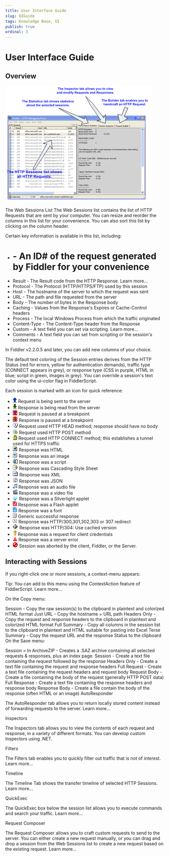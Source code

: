 ```yaml
---
title: User Interface Guide
slug: UIGuide
tags: Knowledge Base, UI
publish: true
ordinal: 3
---
```


User Interface Guide
====================

Overview
--------

![UI Overview][1]

The Web Sessions List
The Web Sessions list contains the list of HTTP Requests that are sent by your computer.  You can resize and reorder the columns in this list for your convenience.  You can also sort this list by clicking on the column header.

Certain key information is available in this list, including:

+ # - An ID# of the request generated by Fiddler for your convenience
+ Result - The Result code from the HTTP Response.  Learn more...
+ Protocol - The Protocol (HTTP/HTTPS/FTP) used by this session
+ Host - The hostname of the server to which the request was sent
+ URL - The path and file requested from the server
+ Body - The number of bytes in the Response body
+ Caching - Values from the Response's Expires or Cache-Control headers
+ Process - The local Windows Process from which the traffic originated
+ Content-Type - The Content-Type header from the Response
+ Custom - A text field you can set via scripting.  Learn more...
+ Comments - A text field you can set from scripting or the session's context menu

In Fiddler v2.2.0.5 and later, you can add new columns of your choice.

The default text coloring of the Session entries derives from the HTTP Status (red for errors, yellow for authentication demands), traffic type (CONNECT appears in grey), or response type (CSS in purple, HTML in blue; script in green, images in grey).  You can override a session's text color using the ui-color flag in FiddlerScript.

Each session is marked with an icon for quick reference:

+ ![Request Being Sent][2] 	Request is being sent to the server
+ ![Response Being Read][3] Response is being read from the server
+ ![Request Paused][4] Request is paused at a breakpoint
+ ![Response Paused][5] Response is paused at a breakpoint
+ ![Request Used HEAD][6] Request used HTTP HEAD method; response should have no body
+ ![Request Used POST][7] Request used HTTP POST method
+ ![Request Used CONNECT][8] Request used HTTP CONNECT method; this establishes a tunnel used for HTTPS traffic
+ ![HTML][9] Response was HTML
+ ![Image][10] Response was an image
+ ![Script][11] Response was a script
+ ![CSS][12] Response was Cascading Style Sheet
+ ![XML][13] Response was XML
+ ![JSON][14] Response was JSON
+ ![Audio][15] Response was an audio file
+ ![Video][16] Response was a video file
+ ![Silverlight][17] Response was a Silverlight applet
+ ![Flash][18] Response was a Flash applet
+ ![Font][19] Response was a font
+ ![Successful][20] Generic successful response
+ ![Redirect][21] Response was HTTP/300,301,302,303 or 307 redirect
+ ![Use Cached][22] Response was HTTP/304: Use cached version
+ ![Request Client Credentials][23] Response was a request for client credentials
+ ![Server Error][24] Response was a server error
+ ![Session Aborted][25] Session was aborted by the client, Fiddler, or the Server.

Interacting with Sessions
-------------------------

If you right-click one or more sessions, a context-menu appears:



Tip: You can add to this menu using the ContextAction feature of FiddlerScript.  Learn more...

On the Copy menu:

 

Session - Copy the raw session(s) to the clipboard in plaintext and colorized HTML format
Just URL - Copy the hostname + URL path
Headers Only - Copy the request and response headers to the clipboard in plaintext and colorized HTML format
Full Summary - Copy all columns in the session list to the clipboard in plaintext and HTML suitable for pasting into Excel
Terse Summary - Copy the request URL and the response Status to the clipboard
On the Save menu:

 

Session > In ArchiveZIP - Creates a .SAZ archive containing all selected requests & responses, plus an index page. 
Session - Create a text file containing the request followed by the response
Headers Only - Create a text file containing the request and response headers
Full Request - Create a text file containing the request headers and request body
Request Body - Create a file containing the body of the request (generally HTTP POST data)
Full Response - Create a text file containing the response headers and response body
Response Body - Create a file contain the body of the response (often HTML or an image)
AutoResponder

The AutoResponder tab allows you to return locally stored content instead of forwarding requests to the server.  Learn more...

Inspectors

The Inspectors tab allows you to view the contents of each request and response, in a variety of different formats.  You can develop custom Inspectors using .NET.

Filters

The Filters tab enables you to quickly filter out traffic that is not of interest. Learn more...

Timeline

The Timeline Tab shows the transfer timeline of selected HTTP Sessions. Learn more...

QuickExec

The QuickExec box below the session list allows you to execute commands and search your traffic. Learn more...



Request Composer

The Request Composer allows you to craft custom requests to send to the server.  You can either create a new request manually, or you can drag and drop a session from the Web Sessions list to create a new request based on the existing request. Learn more...

[1]: ../images/UIGuide/UIOverview.png
[2]: ../images/UIGuide/RequestBeingSent.png
[3]: ../images/UIGuide/RequestBeingRead.png
[4]: ../images/UIGuide/RequestPaused.png
[5]: ../images/UIGuide/ResponsePaused.png
[6]: ../images/UIGuide/RequestUsedHEAD.png
[7]: ../images/UIGuide/RequestUsedPost.png
[8]: ../images/UIGuide/RequestUsedCONNECT.png
[9]: ../images/UIGuide/HTML.png
[10]: ../images/UIGuide/Image.png
[11]: ../images/UIGuide/Script.PNG
[12]: ../images/UIGuide/CSS.png
[13]: ../images/UIGuide/XML.png
[14]: ../images/UIGuide/JSON.png
[15]: ../images/UIGuide/Audio.png
[16]: ../images/UIGuide/Video.png
[17]: ../images/UIGuide/Silverlight.png
[18]: ../images/UIGuide/Flash.png
[19]: ../images/UIGuide/Font.png
[20]: ../images/UIGuide/Successful.png
[21]: ../images/UIGuide/300.png
[22]: ../images/UIGuide/304.png
[23]: ../images/UIGuide/RequestClientCredentials.png
[24]: ../images/UIGuide/ServerError.png
[25]: ../images/UIGuide/SessionAborted.png
